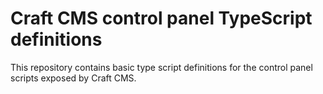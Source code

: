 # Craft CMS control panel TypeScript definitions

This repository contains basic type script definitions
for the control panel scripts exposed by Craft CMS.
